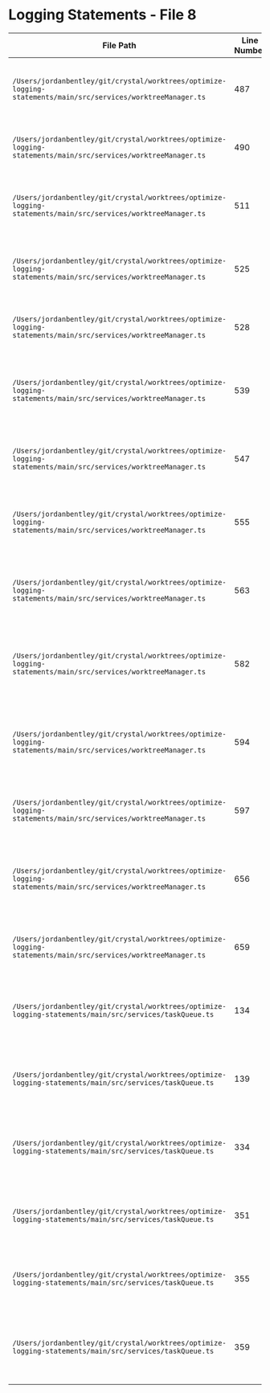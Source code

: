 # Logging Statements - File 8

| File Path | Line Number | Log Statement | Removed | Explanation |
|-----------|-------------|---------------|---------|-------------|
| `/Users/jordanbentley/git/crystal/worktrees/optimize-logging-statements/main/src/services/worktreeManager.ts` | 487 | `console.log(\`[WorktreeManager] Successfully rebased \${mainBranch} into worktree\`);` | ✅ | Development debug log - success confirmation not needed for production |
| `/Users/jordanbentley/git/crystal/worktrees/optimize-logging-statements/main/src/services/worktreeManager.ts` | 490 | `console.error(\`[WorktreeManager] Failed to rebase \${mainBranch} into worktree:\`, err);` | ❌ | Critical error log - essential for production debugging |
| `/Users/jordanbentley/git/crystal/worktrees/optimize-logging-statements/main/src/services/worktreeManager.ts` | 511 | `console.log(\`[WorktreeManager] Aborting rebase in worktree: \${worktreePath}\`);` | ✅ | Development debug log - operation start not needed for production |
| `/Users/jordanbentley/git/crystal/worktrees/optimize-logging-statements/main/src/services/worktreeManager.ts` | 525 | `console.log(\`[WorktreeManager] Successfully aborted rebase\`);` | ✅ | Development debug log - success confirmation not needed for production |
| `/Users/jordanbentley/git/crystal/worktrees/optimize-logging-statements/main/src/services/worktreeManager.ts` | 528 | `console.error(\`[WorktreeManager] Error aborting rebase:\`, err);` | ❌ | Critical error log - essential for production debugging |
| `/Users/jordanbentley/git/crystal/worktrees/optimize-logging-statements/main/src/services/worktreeManager.ts` | 539 | `console.log(\`[WorktreeManager] Squashing and rebasing worktree to \${mainBranch}: \${worktreePath}\`);` | ❌ | Important operation start log - essential for tracking major git operations |
| `/Users/jordanbentley/git/crystal/worktrees/optimize-logging-statements/main/src/services/worktreeManager.ts` | 547 | `console.log(\`[WorktreeManager] Current branch: \${branchName}\`);` | ✅ | Development debug log - internal git state not needed for production |
| `/Users/jordanbentley/git/crystal/worktrees/optimize-logging-statements/main/src/services/worktreeManager.ts` | 555 | `console.log(\`[WorktreeManager] Base commit: \${base}\`);` | ✅ | Development debug log - internal git state not needed for production |
| `/Users/jordanbentley/git/crystal/worktrees/optimize-logging-statements/main/src/services/worktreeManager.ts` | 563 | `console.log(\`[WorktreeManager] Commits to squash:\\n\${commits}\`);` | ✅ | Development debug log - verbose commit details not needed for production |
| `/Users/jordanbentley/git/crystal/worktrees/optimize-logging-statements/main/src/services/worktreeManager.ts` | 582 | `console.log(\`[WorktreeManager] Squash commit created: \${squashCommit}\`);` | ✅ | Development debug log - intermediate step confirmation not needed for production |
| `/Users/jordanbentley/git/crystal/worktrees/optimize-logging-statements/main/src/services/worktreeManager.ts` | 594 | `console.log(\`[WorktreeManager] Worktree squashed and rebased to \${mainBranch} successfully\`);` | ❌ | Important completion log - essential for tracking successful major git operations |
| `/Users/jordanbentley/git/crystal/worktrees/optimize-logging-statements/main/src/services/worktreeManager.ts` | 597 | `console.error(\`[WorktreeManager] Failed to squash and rebase worktree to \${mainBranch}:\`, err);` | ❌ | Critical error log - essential for production debugging |
| `/Users/jordanbentley/git/crystal/worktrees/optimize-logging-statements/main/src/services/worktreeManager.ts` | 656 | `console.log(\`[WorktreeManager] Worktree rebased to \${mainBranch} successfully\`);` | ❌ | Important completion log - essential for tracking successful major git operations |
| `/Users/jordanbentley/git/crystal/worktrees/optimize-logging-statements/main/src/services/worktreeManager.ts` | 659 | `console.error(\`[WorktreeManager] Failed to rebase worktree to \${mainBranch}:\`, err);` | ❌ | Critical error log - essential for production debugging |
| `/Users/jordanbentley/git/crystal/worktrees/optimize-logging-statements/main/src/services/taskQueue.ts` | 134 | `console.error(\`[TaskQueue] Job \${job.id} failed:\`, err);` | ❌ | Critical error log - essential for production debugging of task queue failures |
| `/Users/jordanbentley/git/crystal/worktrees/optimize-logging-statements/main/src/services/taskQueue.ts` | 139 | `console.error('[TaskQueue] Queue error:', error);` | ❌ | Critical error log - essential for production debugging of queue system |
| `/Users/jordanbentley/git/crystal/worktrees/optimize-logging-statements/main/src/services/taskQueue.ts` | 334 | `console.warn('[TaskQueue] Failed to add initial panel conversation message:', e);` | ❌ | Important warning - helps diagnose panel conversation history issues |
| `/Users/jordanbentley/git/crystal/worktrees/optimize-logging-statements/main/src/services/taskQueue.ts` | 351 | `console.error('[TaskQueue] Failed to start Codex via panel manager:', error);` | ❌ | Critical error log - essential for debugging Codex startup failures |
| `/Users/jordanbentley/git/crystal/worktrees/optimize-logging-statements/main/src/services/taskQueue.ts` | 355 | `console.error('[TaskQueue] CodexPanelManager not available, cannot start Codex');` | ❌ | Critical error log - essential for debugging missing dependencies |
| `/Users/jordanbentley/git/crystal/worktrees/optimize-logging-statements/main/src/services/taskQueue.ts` | 359 | `console.error(\`[TaskQueue] No Codex panel found for session \${session.id} after \${maxAttempts} attempts\`);` | ❌ | Critical error log - essential for debugging panel creation failures |